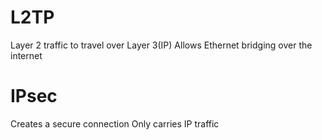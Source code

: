 # L2TP

Layer 2 traffic to travel over Layer 3(IP)
Allows Ethernet bridging over the internet

# IPsec

Creates a secure connection
Only carries IP traffic
